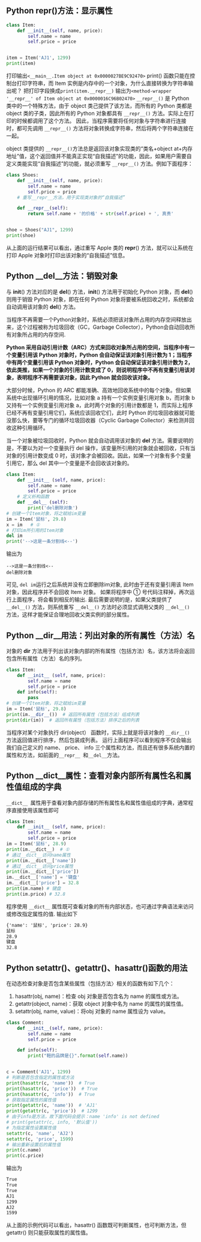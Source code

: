 ## Python __repr__()方法：显示属性
```python
class Item:
    def __init__(self, name, price):
        self.name = name
        self.price = price


item = Item('AJ1', 1299)
print(item)
```
打印输出`<__main__.Item object at 0x0000027BE9C92470>`
print() 函数只能在控制台打印字符串，而 Item 实例是内存中的一个对象，为什么直接转换为字符串输出呢？
把打印字段换成`print(item.__repr__)`
输出为`<method-wrapper '__repr__' of Item object at 0x0000016C96B02470>`
`__repr__()` 是 Python 类中的一个特殊方法，由于 object 类己提供了该方法，而所有的 Python 类都是 object 类的子类，因此所有的 Python 对象都具有 `__repr__()` 方法。实际上在打印的时候都调用了这个方法。
因此，当程序需要将任何对象与字符串进行连接时，都可先调用 `__repr__()` 方法将对象转换成字符串，然后将两个字符串连接在一起。


object 类提供的 `__repr__()`方法总是返回该对象实现类的“类名+object at+内存地址”值，这个返回值并不能真正实现“自我描述”的功能，因此，如果用户需要自定义类能实现“自我描述”的功能，就必须重写 `__repr__()` 方法。例如下面程序：
```python
class Shoes:
    def __init__(self, name, price):
        self.name = name
        self.price = price
    # 重写__repr__方法，用于实现类对象的“自我描述”

    def __repr__(self):
        return self.name + '的价格' + str(self.price) + ', 真贵'


shoe = Shoes("AJ1", 1299)
print(shoe)
```
从上面的运行结果可以看出，通过重写 Apple 类的 __repr__() 方法，就可以让系统在打印 Apple 对象时打印出该对象的“自我描述”信息。

## Python __del__方法：销毁对象
与 __init__() 方法对应的是 __del__() 方法，__init__() 方法用于初始化 Python 对象，而 __del__() 则用于销毁 Python 对象，即在任何 Python 对象将要被系统回收之时，系统都会自动调用该对象的 __del__() 方法。


当程序不再需要一个Python对象时，系统必须把该对象所占用的内存空间释放出来，这个过程被称为垃圾回收（GC，Garbage Collector），Python会自动回收所有对象所占用的内存空间.

**Python 采用自动引用计数（ARC）方式来回收对象所占用的空间，当程序中有一个变量引用该 Python 对象时，Python 会自动保证该对象引用计数为 1；当程序中有两个变量引用该 Python 对象时，Python 会自动保证该对象引用计数为 2，依此类推，如果一个对象的引用计数变成了 0，则说明程序中不再有变量引用该对象，表明程序不再需要该对象，因此 Python 就会回收该对象。**

大部分时候，Python 的 ARC 都能准确、高效地回收系统中的每个对象。但如果系统中出现循环引用的情况，比如对象 a 持有一个实例变量引用对象 b，而对象 b 又持有一个实例变量引用对象 a，此时两个对象的引用计数都是 1，而实际上程序已经不再有变量引用它们，系统应该回收它们，此时 Python 的垃圾回收器就可能没那么快，要等专门的循环垃圾回收器（Cyclic Garbage Collector）来检测并回收这种引用循环。

当一个对象被垃圾回收时，Python 就会自动调用该对象的 __del__ 方法。需要说明的是，不要以为对一个变量执行 del 操作，该变量所引用的对象就会被回收，只有当对象的引用计数变成 0 时，该对象才会被回收。因此，如果一个对象有多个变量引用它，那么 del 其中一个变量是不会回收该对象的。

```python
class Item:
    def __init__ (self, name, price):
        self.name = name
        self.price = price
    # 定义析构函数
    def __del__ (self):
        print('del删除对象')
# 创建一个Item对象，将之赋给im变量
im = Item('鼠标', 29.8)
x = im   # ①
# 打印im所引用的Item对象
del im
print('-->这是一条分割线<--')
```
输出为
```
-->这是一条分割线<--
del删除对象
```
可见, `del im`运行之后系统并没有立即删除im对象, 此时由于还有变量引用该 Item 对象，因此程序并不会回收 Item 对象。
如果将程序中 ① 号代码注释掉，再次运行上面程序，将会看到相反的输出.
最后需要说明的是，如果父类提供了 `__del__()` 方法，则系统重写 `__del__()` 方法时必须显式调用父类的 `__del__()` 方法，这样才能保证合理地回收父类实例的部分属性。

## Python __dir__用法：列出对象的所有属性（方法）名
对象的 __dir__ 方法用于列出该对象内部的所有属性（包括方法）名，该方法将会返回包含所有属性（方法）名的序列。
```python
class Item:
    def __init__ (self, name, price):
        self.name = name
        self.price = price
    def info(self):
        pass
# 创建一个Item对象，将之赋给im变量
im = Item('鼠标', 29.8)
print(im.__dir__())  # 返回所有属性（包括方法）组成列表
print(dir(im))  # 返回所有属性（包括方法）排序之后的列表
```
当程序对某个对象执行 dir(object） 函数时，实际上就是将该对象的 `__dir__()` 方法返回值进行排序，然后包装成列表。
运行上面程序可以看到程序不仅会输出我们自己定义的 name、 price、 info 三个属性和方法，而且还有很多系统内置的属性和方法，如前面的`__repr__ `和`__del__`方法。

## Python __dict__属性：查看对象内部所有属性名和属性值组成的字典

`__dict__ `属性用于查看对象内部存储的所有属性名和属性值组成的字典，通常程序直接使用该属性即可
```python
class Item:
    def __init__ (self, name, price):
        self.name = name
        self.price = price
im = Item('鼠标', 28.9)
print(im.__dict__)  # ①
# 通过__dict__访问name属性
print(im.__dict__['name'])
# 通过__dict__访问price属性
print(im.__dict__['price'])
im.__dict__['name'] = '键盘'
im.__dict__['price'] = 32.8
print(im.name) # 键盘
print(im.price) # 32.8
```
程序使用 `__dict__` 属性既可查看对象的所有内部状态，也可通过字典语法来访问或修改指定属性的值.
输出如下
```cmd
{'name': '鼠标', 'price': 28.9}
鼠标
28.9
键盘
32.8
```

## Python setattr()、getattr()、hasattr()函数的用法

在动态检查对象是否包含某些属性（包括方法〉相关的函数有如下几个：
1. hasattr(obj, name)：检查 obj 对象是否包含名为 name 的属性或方法。
2. getattr(object, name)：获取 object 对象中名为 name 的属性的属性值。
3. setattr(obj, name, value)：将obj 对象的 name 属性设为 value。
```python
class Comment:
    def __init__(self, name, price):
        self.name = name
        self.price = price

    def info(self):
        print("鞋的品牌是{}".format(self.name))


c = Comment('AJ1', 1299)
# 判断是否包含指定的属性或方法
print(hasattr(c, 'name'))  # True
print(hasattr(c, 'price'))  # True
print(hasattr(c, 'info'))  # True
# 获取指定属性的属性值
print(getattr(c, 'name'))  # 'AJ1'
print(getattr(c, 'price'))  # 1299
# 由于info是方法，故下面代码会提示：name 'info' is not defined
# print(getattr(c, info, '默认值'))
# 为指定属性设置属性值
setattr(c, 'name', 'AJ2')
setattr(c, 'price', 1599)
# 输出重新设置后的属性值
print(c.name)
print(c.price)
```

输出为
```cmd
True
True
True
AJ1
1299
AJ2
1599
```

从上面的示例代码可以看出，hasattr() 函数既可判断属性，也可判断方法，但 getattr() 则只能获取属性的属性值。